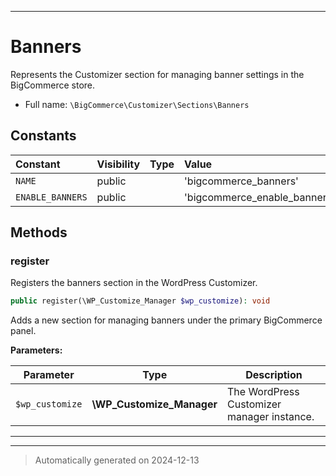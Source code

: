 ***

# Banners

Represents the Customizer section for managing banner settings in the BigCommerce store.



* Full name: `\BigCommerce\Customizer\Sections\Banners`


## Constants

| Constant | Visibility | Type | Value |
|:---------|:-----------|:-----|:------|
|`NAME`|public| |&#039;bigcommerce_banners&#039;|
|`ENABLE_BANNERS`|public| |&#039;bigcommerce_enable_banners&#039;|


## Methods


### register

Registers the banners section in the WordPress Customizer.

```php
public register(\WP_Customize_Manager $wp_customize): void
```

Adds a new section for managing banners under the primary BigCommerce panel.






**Parameters:**

| Parameter | Type | Description |
|-----------|------|-------------|
| `$wp_customize` | **\WP_Customize_Manager** | The WordPress Customizer manager instance. |





***


***
> Automatically generated on 2024-12-13
